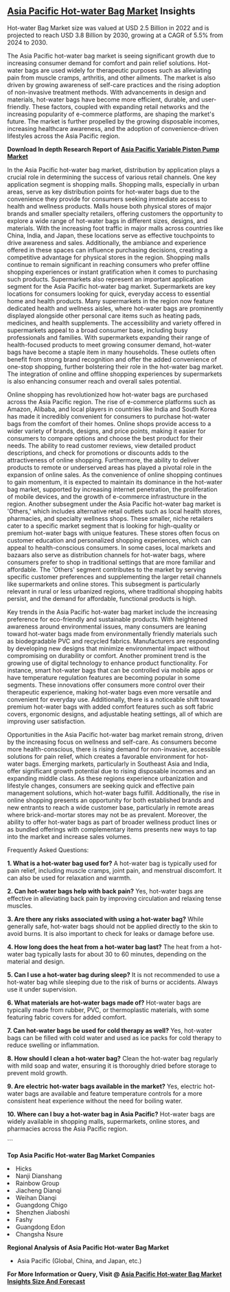 <h2><a href="https://www.verifiedmarketreports.com/download-sample/?rid=500910&amp;utm_source=Github-Feb&amp;utm_medium=219" target="_blank">Asia Pacific Hot-water Bag Market</a> Insights</h2><p>Hot-water Bag Market size was valued at USD 2.5 Billion in 2022 and is projected to reach USD 3.8 Billion by 2030, growing at a CAGR of 5.5% from 2024 to 2030.</p><p><p>The Asia Pacific hot-water bag market is seeing significant growth due to increasing consumer demand for comfort and pain relief solutions. Hot-water bags are used widely for therapeutic purposes such as alleviating pain from muscle cramps, arthritis, and other ailments. The market is also driven by growing awareness of self-care practices and the rising adoption of non-invasive treatment methods. With advancements in design and materials, hot-water bags have become more efficient, durable, and user-friendly. These factors, coupled with expanding retail networks and the increasing popularity of e-commerce platforms, are shaping the market's future. The market is further propelled by the growing disposable incomes, increasing healthcare awareness, and the adoption of convenience-driven lifestyles across the Asia Pacific region. <p><strong>Download In depth Research Report of <a href="https://www.verifiedmarketreports.com/download-sample/?rid=236118&amp;utm_source=Pulse-Dec&amp;utm_medium=219" target="_blank">Asia Pacific Variable Piston Pump Market</a></strong></p></p> <p>In the Asia Pacific hot-water bag market, distribution by application plays a crucial role in determining the success of various retail channels. One key application segment is shopping malls. Shopping malls, especially in urban areas, serve as key distribution points for hot-water bags due to the convenience they provide for consumers seeking immediate access to health and wellness products. Malls house both physical stores of major brands and smaller specialty retailers, offering customers the opportunity to explore a wide range of hot-water bags in different sizes, designs, and materials. With the increasing foot traffic in major malls across countries like China, India, and Japan, these locations serve as effective touchpoints to drive awareness and sales. Additionally, the ambiance and experience offered in these spaces can influence purchasing decisions, creating a competitive advantage for physical stores in the region. Shopping malls continue to remain significant in reaching consumers who prefer offline shopping experiences or instant gratification when it comes to purchasing such products. Supermarkets also represent an important application segment for the Asia Pacific hot-water bag market. Supermarkets are key locations for consumers looking for quick, everyday access to essential home and health products. Many supermarkets in the region now feature dedicated health and wellness aisles, where hot-water bags are prominently displayed alongside other personal care items such as heating pads, medicines, and health supplements. The accessibility and variety offered in supermarkets appeal to a broad consumer base, including busy professionals and families. With supermarkets expanding their range of health-focused products to meet growing consumer demand, hot-water bags have become a staple item in many households. These outlets often benefit from strong brand recognition and offer the added convenience of one-stop shopping, further bolstering their role in the hot-water bag market. The integration of online and offline shopping experiences by supermarkets is also enhancing consumer reach and overall sales potential. <p>Online shopping has revolutionized how hot-water bags are purchased across the Asia Pacific region. The rise of e-commerce platforms such as Amazon, Alibaba, and local players in countries like India and South Korea has made it incredibly convenient for consumers to purchase hot-water bags from the comfort of their homes. Online shops provide access to a wider variety of brands, designs, and price points, making it easier for consumers to compare options and choose the best product for their needs. The ability to read customer reviews, view detailed product descriptions, and check for promotions or discounts adds to the attractiveness of online shopping. Furthermore, the ability to deliver products to remote or underserved areas has played a pivotal role in the expansion of online sales. As the convenience of online shopping continues to gain momentum, it is expected to maintain its dominance in the hot-water bag market, supported by increasing internet penetration, the proliferation of mobile devices, and the growth of e-commerce infrastructure in the region. Another subsegment under the Asia Pacific hot-water bag market is 'Others,' which includes alternative retail outlets such as local health stores, pharmacies, and specialty wellness shops. These smaller, niche retailers cater to a specific market segment that is looking for high-quality or premium hot-water bags with unique features. These stores often focus on customer education and personalized shopping experiences, which can appeal to health-conscious consumers. In some cases, local markets and bazaars also serve as distribution channels for hot-water bags, where consumers prefer to shop in traditional settings that are more familiar and affordable. The 'Others' segment contributes to the market by serving specific customer preferences and supplementing the larger retail channels like supermarkets and online stores. This subsegment is particularly relevant in rural or less urbanized regions, where traditional shopping habits persist, and the demand for affordable, functional products is high. <p>Key trends in the Asia Pacific hot-water bag market include the increasing preference for eco-friendly and sustainable products. With heightened awareness around environmental issues, many consumers are leaning toward hot-water bags made from environmentally friendly materials such as biodegradable PVC and recycled fabrics. Manufacturers are responding by developing new designs that minimize environmental impact without compromising on durability or comfort. Another prominent trend is the growing use of digital technology to enhance product functionality. For instance, smart hot-water bags that can be controlled via mobile apps or have temperature regulation features are becoming popular in some segments. These innovations offer consumers more control over their therapeutic experience, making hot-water bags even more versatile and convenient for everyday use. Additionally, there is a noticeable shift toward premium hot-water bags with added comfort features such as soft fabric covers, ergonomic designs, and adjustable heating settings, all of which are improving user satisfaction. <p>Opportunities in the Asia Pacific hot-water bag market remain strong, driven by the increasing focus on wellness and self-care. As consumers become more health-conscious, there is rising demand for non-invasive, accessible solutions for pain relief, which creates a favorable environment for hot-water bags. Emerging markets, particularly in Southeast Asia and India, offer significant growth potential due to rising disposable incomes and an expanding middle class. As these regions experience urbanization and lifestyle changes, consumers are seeking quick and effective pain management solutions, which hot-water bags fulfill. Additionally, the rise in online shopping presents an opportunity for both established brands and new entrants to reach a wide customer base, particularly in remote areas where brick-and-mortar stores may not be as prevalent. Moreover, the ability to offer hot-water bags as part of broader wellness product lines or as bundled offerings with complementary items presents new ways to tap into the market and increase sales volumes. <p>Frequently Asked Questions:</p> <p><strong>1. What is a hot-water bag used for?</strong> A hot-water bag is typically used for pain relief, including muscle cramps, joint pain, and menstrual discomfort. It can also be used for relaxation and warmth.</p> <p><strong>2. Can hot-water bags help with back pain?</strong> Yes, hot-water bags are effective in alleviating back pain by improving circulation and relaxing tense muscles.</p> <p><strong>3. Are there any risks associated with using a hot-water bag?</strong> While generally safe, hot-water bags should not be applied directly to the skin to avoid burns. It is also important to check for leaks or damage before use.</p> <p><strong>4. How long does the heat from a hot-water bag last?</strong> The heat from a hot-water bag typically lasts for about 30 to 60 minutes, depending on the material and design.</p> <p><strong>5. Can I use a hot-water bag during sleep?</strong> It is not recommended to use a hot-water bag while sleeping due to the risk of burns or accidents. Always use it under supervision.</p> <p><strong>6. What materials are hot-water bags made of?</strong> Hot-water bags are typically made from rubber, PVC, or thermoplastic materials, with some featuring fabric covers for added comfort.</p> <p><strong>7. Can hot-water bags be used for cold therapy as well?</strong> Yes, hot-water bags can be filled with cold water and used as ice packs for cold therapy to reduce swelling or inflammation.</p> <p><strong>8. How should I clean a hot-water bag?</strong> Clean the hot-water bag regularly with mild soap and water, ensuring it is thoroughly dried before storage to prevent mold growth.</p> <p><strong>9. Are electric hot-water bags available in the market?</strong> Yes, electric hot-water bags are available and feature temperature controls for a more consistent heat experience without the need for boiling water.</p> <p><strong>10. Where can I buy a hot-water bag in Asia Pacific?</strong> Hot-water bags are widely available in shopping malls, supermarkets, online stores, and pharmacies across the Asia Pacific region.</p> ```</p><p><strong>Top Asia Pacific Hot-water Bag Market Companies</strong></p><div data-test-id=""><p><li>Hicks</li><li> Nanji Dianshang</li><li> Rainbow Group</li><li> Jiacheng Dianqi</li><li> Weihan Dianqi</li><li> Guangdong Chigo</li><li> Shenzhen Jiaboshi</li><li> Fashy</li><li> Guangdong Edon</li><li> Changsha Nsure</li></p><div><strong>Regional Analysis of&nbsp;Asia Pacific Hot-water Bag Market</strong></div><ul><li dir="ltr"><p dir="ltr">Asia Pacific (Global, China, and Japan, etc.)</p></li></ul><p><strong>For More Information or Query, Visit @&nbsp;</strong><strong><a href="https://www.verifiedmarketreports.com/product/hot-water-bag-market/?utm_source=Github-Feb&amp;utm_medium=219" target="_blank">Asia Pacific Hot-water Bag Market Insights Size And Forecast</a></strong></p></div><h2>&nbsp;</h2><div data-test-id="">&nbsp;</div>
